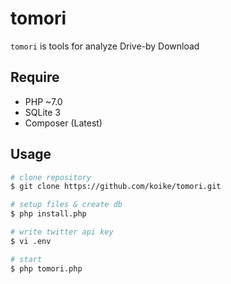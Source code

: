 # tomori
```tomori``` is tools for analyze Drive-by Download

## Require
- PHP ~7.0
- SQLite 3
- Composer (Latest)

## Usage
```sh
# clone repository
$ git clone https://github.com/koike/tomori.git

# setup files & create db
$ php install.php

# write twitter api key
$ vi .env

# start
$ php tomori.php
```
